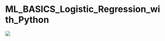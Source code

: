 # ML_BASICS_Logistic_Regression_with_Python


<img src="https://latex.codecogs.com/svg.latex?\Large&space;z=\frac{1}{1 + e^{-z}}"/>
